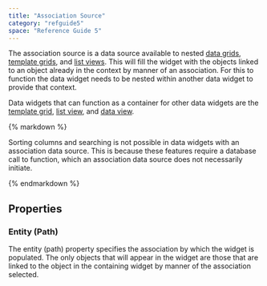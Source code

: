 ```yaml
---
title: "Association Source"
category: "refguide5"
space: "Reference Guide 5"
---
```



The association source is a data source available to nested [data grids](Data+grid), [template grids](Template+grid), and [list views](List+view). This will fill the widget with the objects linked to an object already in the context by manner of an association. For this to function the data widget needs to be nested within another data widget to provide that context.

Data widgets that can function as a container for other data widgets are the [template grid](Template+grid), [list view](List+view), and [data view](Data+view).

<div class="alert alert-warning">{% markdown %}

Sorting columns and searching is not possible in data widgets with an association data source. This is because these features require a database call to function, which an association data source does not necessarily initiate.

{% endmarkdown %}</div>

## Properties

### Entity (Path)

The entity (path) property specifies the association by which the widget is populated. The only objects that will appear in the widget are those that are linked to the object in the containing widget by manner of the association selected.